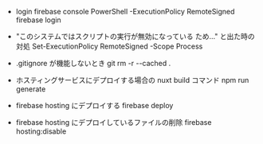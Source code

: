 -   login firebase console
    PowerShell -ExecutionPolicy RemoteSigned firebase login

-   "このシステムではスクリプトの実行が無効になっている
    ため..." と出た時の対処
    Set-ExecutionPolicy RemoteSigned -Scope Process

-   .gitignore が機能しないとき
    git rm -r --cached .

-   ホスティングサービスにデプロイする場合の nuxt build コマンド
    npm run generate

-   firebase hosting にデプロイする
    firebase deploy

-   firebase hosting にデプロイしているファイルの削除
    firebase hosting:disable

